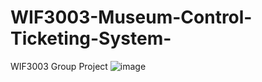# WIF3003-Museum-Control-Ticketing-System-
WIF3003 Group Project
![image](https://user-images.githubusercontent.com/74283276/117338675-6cb2ff00-aed1-11eb-8b67-46731edf13f8.png)
